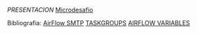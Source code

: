 _PRESENTACION_
[Microdesafio](https://docs.google.com/presentation/d/e/2PACX-1vSIGotL4kNsKWr34WuO11kaTMbowocHU-Wl6DItUct0IUb0_vCAYFqHAX5EVX5wMQ/pub?start=false&loop=false&delayms=3000)


Bibliografia:
[AirFlow SMTP](https://airflow.apache.org/docs/apache-airflow/stable/howto/email-config.html)
[TASKGROUPS](https://jashbhatt776.medium.com/organize-airflow-dags-with-task-groups-627f5b6f1098) 
[AIRFLOW VARIABLES](https://www.astronomer.io/docs/learn/airflow-variables?tab=airflow#create-an-airflow-variable)

